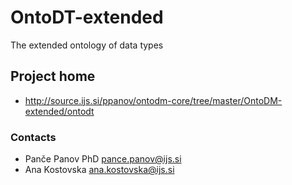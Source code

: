 # OntoDT-extended

The extended ontology of data types

## Project home

* http://source.ijs.si/ppanov/ontodm-core/tree/master/OntoDM-extended/ontodt

### Contacts

* Panče Panov PhD <pance.panov@ijs.si>
* Ana Kostovska <ana.kostovska@ijs.si>
